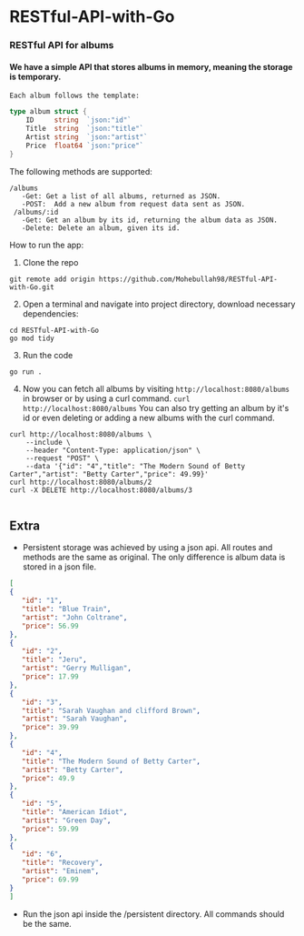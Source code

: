 # RESTful-API-with-Go
### RESTful API for albums

#### We have a simple API that stores albums in memory, meaning the storage is temporary.
```Each album follows the template:```
```go
type album struct {
    ID     string  `json:"id"`
    Title  string  `json:"title"`
    Artist string  `json:"artist"`
    Price  float64 `json:"price"`
}

```
The following methods are supported:
```
/albums
   -Get: Get a list of all albums, returned as JSON.
   -POST:  Add a new album from request data sent as JSON.
 /albums/:id
   -Get: Get an album by its id, returning the album data as JSON.
   -Delete: Delete an album, given its id.
 ```
 
 How to run the app:
  1. Clone the repo
   ```
   git remote add origin https://github.com/Mohebullah98/RESTful-API-with-Go.git
   ```
  2. Open a terminal and navigate into project directory, download necessary dependencies:
  ```
  cd RESTful-API-with-Go
  go mod tidy
  ```
  3. Run the code
  ```
  go run .
  ```
  4. Now you can fetch all albums by visiting ```http://localhost:8080/albums``` in browser or by using a curl command.
  ``` curl http://localhost:8080/albums ```
  You can also try getting an album by it's id or even deleting or adding a new albums with the curl command.
  ```
  curl http://localhost:8080/albums \
      --include \
      --header "Content-Type: application/json" \
      --request "POST" \
      --data '{"id": "4","title": "The Modern Sound of Betty Carter","artist": "Betty Carter","price": 49.99}'
  curl http://localhost:8080/albums/2
  curl -X DELETE http://localhost:8080/albums/3
   
   ```
   
   ## Extra
   - Persistent storage was achieved by using a json api. All routes and methods are the same as original. The only difference is album data is stored in a json file.
   ```albums.json
   [
   {
      "id": "1",
      "title": "Blue Train",
      "artist": "John Coltrane",
      "price": 56.99
   },
   {
      "id": "2",
      "title": "Jeru",
      "artist": "Gerry Mulligan",
      "price": 17.99
   },
   {
      "id": "3",
      "title": "Sarah Vaughan and clifford Brown",
      "artist": "Sarah Vaughan",
      "price": 39.99
   },
   {
      "id": "4",
      "title": "The Modern Sound of Betty Carter",
      "artist": "Betty Carter",
      "price": 49.9
   },
   {
      "id": "5",
      "title": "American Idiot",
      "artist": "Green Day",
      "price": 59.99
   },
   {
      "id": "6",
      "title": "Recovery",
      "artist": "Eminem",
      "price": 69.99
   }
]
```
   - Run the json api inside the /persistent directory. All commands should be the same.
   
  
